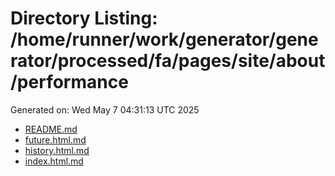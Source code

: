 # Directory Listing: /home/runner/work/generator/generator/processed/fa/pages/site/about/performance
Generated on: Wed May  7 04:31:13 UTC 2025

- [README.md](README.md)
- [future.html.md](future.html.md)
- [history.html.md](history.html.md)
- [index.html.md](index.html.md)
